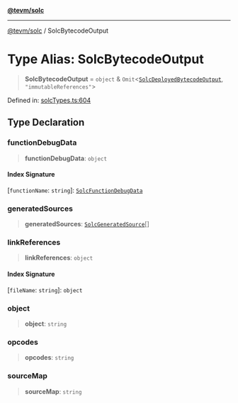 [**@tevm/solc**](../README.md)

***

[@tevm/solc](../globals.md) / SolcBytecodeOutput

# Type Alias: SolcBytecodeOutput

> **SolcBytecodeOutput** = `object` & `Omit`\<[`SolcDeployedBytecodeOutput`](SolcDeployedBytecodeOutput.md), `"immutableReferences"`\>

Defined in: [solcTypes.ts:604](https://github.com/evmts/compiler/blob/main/packages/solc/src/solcTypes.ts#L604)

## Type Declaration

### functionDebugData

> **functionDebugData**: `object`

#### Index Signature

\[`functionName`: `string`\]: [`SolcFunctionDebugData`](SolcFunctionDebugData.md)

### generatedSources

> **generatedSources**: [`SolcGeneratedSource`](SolcGeneratedSource.md)[]

### linkReferences

> **linkReferences**: `object`

#### Index Signature

\[`fileName`: `string`\]: `object`

### object

> **object**: `string`

### opcodes

> **opcodes**: `string`

### sourceMap

> **sourceMap**: `string`

